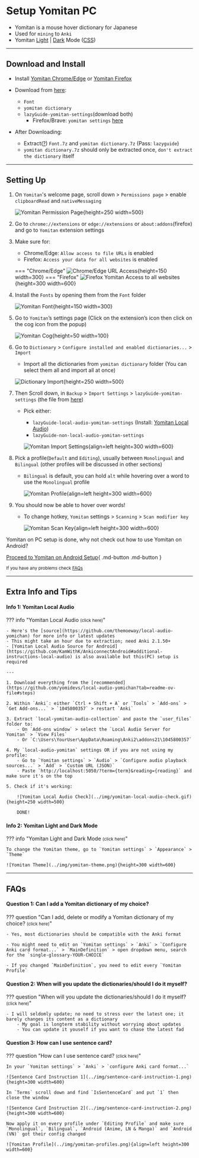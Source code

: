 # Setup Yomitan PC

- Yomitan is a mouse hover dictionary for Japanese
- Used for `mining` to `Anki`
- Yomitan [Light](../img/yomitan-light.png) | [Dark](../img/yomitan-dark.png) Mode ([CSS](https://pastebin.com/T9EkQQwm))

---

## Download and Install

- Install [Yomitan Chrome/Edge](https://chrome.google.com/webstore/detail/yomitan/likgccmbimhjbgkjambclfkhldnlhbnn) or [Yomitan Firefox](https://addons.mozilla.org/en-US/firefox/addon/yomitan/)

- Download from [here](https://drive.google.com/drive/folders/1DHJ18Lk2_tVYWJ1Adhe8XByuyFBGuTr_?usp=sharing):
    - `Font`
    - `yomitan dictionary`
    - `lazyGuide-yomitan-settings`(download both)
        - Firefox/Brave: `yomitan settings` [here](https://drive.google.com/drive/folders/1D_O7HgX4xMBOQcl2tLoeAQ7KUtPqyUnU?usp=sharing)

- After Downloading:
    - Extract([?](https://www.webhostinghub.com/help/learn/website/managing-files/extract-file)) `Font.7z` and `yomitan dictionary.7z` (Pass: `lazyguide`)
    - `yomitan dictionary.7z` should only be extracted once, `don't extract the dictionary` itself

---

## Setting Up

1. On `Yomitan`'s welcome page, scroll down > `Permissions page` > enable `clipboardRead` and `nativeMessaging`

    ![Yomitan Permission Page](../img/yomitan-permission.png){height=250 width=500}

2. Go to `chrome://extensions` or `edge://extensions` or `about:addons`(firefox) and go to `Yomitan` extension settings

3. Make sure for:
    - Chrome/Edge: `Allow access to file URLs` is enabled
    - Firefox: `Access your data for all websites` is enabled

    === "Chrome/Edge"
        ![Chrome/Edge URL Access](../img/chromium-url-access.png){height=150 width=300}
    === "Firefox"
        ![Firefox Yomitan Access to all websites](../img/firefox-url-access.png){height=300 width=600}

4. Install the `Fonts` by opening them from the `Font` folder

    ![Yomitan Font](../img/fonts.png){height=150 width=300}

5. Go to `Yomitan`’s settings page (Click on the extension’s icon then click on the cog icon from the popup)

    ![Yomitan Cog](../img/yomitan-cog.png){height=50 width=100}

6. Go to `Dictionary` > `Configure installed and enabled dictionaries...` > `Import`
    - Import all the dictionaries from `yomitan dictionary` folder (You can select them all and import all at once)

    ![Dictionary Import](../img/yomitan-dictionary-import.png){height=250 width=500}

7. Then Scroll down, in `Backup` > `Import Settings` > `lazyGuide-yomitan-settings` (the file from [here](setupYomitanOnPC.md/#download-and-install))
    - Pick either:
        - `lazyGuide-local-audio-yomitan-settings` (Install: [Yomitan Local Audio](setupYomitanOnPC.md/#info-1-yomitan-local-audio))
        - `lazyGuide-non-local-audio-yomitan-settings`

        ![Yomitan Import Settings](../img/yomitan-import-settings.png){align=left height=300 width=600}

8. Pick a profile(`Default` and `Editing`), usually between `Monolingual` and `Bilingual` (other profiles will be discussed in other sections)
    - `Bilingual` is default, you can hold `alt` while hovering over a word to use the `Monolingual` profile

        ![Yomitan Profile](../img/yomitan-profiles.png){align=left height=300 width=600}

9. You should now be able to hover over words!
    - To change hotkey, `Yomitan` settings > `Scanning` > `Scan modifier key`
    
        ![Yomitan Scan Key](../img/yomitan-scan-key.png){align=left height=300 width=600}
    

Yomitan on PC setup is done, why not check out how to use Yomitan on Android?

[Proceed to Yomitan on Android Setup](setupYomitanOnAndroid.md){ .md-button .md-button }

<small>If you have any problems check [FAQs](setupYomitanOnPC.md/#faqs)</small>

---

## Extra Info and Tips

#### Info 1: Yomitan Local Audio

??? info "Yomitan Local Audio <small>(click here)</small>"

    - Here's the [source](https://github.com/themoeway/local-audio-yomichan) for more info or latest updates
    - This might take an hour due to extraction; need Anki 2.1.50+
    - [Yomitan Local Audio Source for Android](https://github.com/KamWithK/AnkiconnectAndroid#additional-instructions-local-audio) is also available but this(PC) setup is required

    ---

    1. Download everything from the [recommended](https://github.com/yomidevs/local-audio-yomichan?tab=readme-ov-file#steps)

    2. Within `Anki`: either `Ctrl + Shift + A` or `Tools` > `Add-ons` > `Get Add-ons...` > `1045800357` > restart `Anki`

    3. Extract `local-yomitan-audio-collection` and paste the `user_files` folder to:
        - On `Add-ons window` > select the `Local Audio Server for Yomitan` > `View Files`
        - Or `C:\Users\YourUser\AppData\Roaming\Anki2\addons21\1045800357`

    4. My `local-audio-yomitan` settings OR if you are not using my profile:
        - Go to `Yomitan settings` > `Audio` > `Configure audio playback sources...` > `Add` > `Custom URL (JSON)`
        - Paste `http://localhost:5050/?term={term}&reading={reading}` and make sure it's on the top

    5. Check if it's working:
    
        ![Yomitan Local Audio Check](../img/yomitan-local-audio-check.gif){height=250 width=500}

        DONE!

#### Info 2: Yomitan Light and Dark Mode

??? info "Yomitan Light and Dark Mode <small>(click here)</small>"

    To change the Yomitan theme, go to `Yomitan settings` > `Appearance` > `Theme`

    ![Yomitan Theme](../img/yomitan-theme.png){height=300 width=600}

---

## FAQs

#### Question 1: Can I add a Yomitan dictionary of my choice?

??? question "Can I add, delete or modify a Yomitan dictionary of my choice? <small>(click here)</small>"

    - Yes, most dictionaries should be compatible with the Anki format

    - You might need to edit on `Yomitan settings` > `Anki` > `Configure Anki card format...` > `MainDefinition` > open dropdown menu, search for the `single-glossary-YOUR-CHOICE`

    - If you changed `MainDefinition`, you need to edit every `Yomitan Profile`

#### Question 2: When will you update the dictionaries/should I do it myself?

??? question "When will you update the dictionaries/should I do it myself? <small>(click here)</small>"

    - I will seldomly update; no need to stress over the latest one; it barely changes its content as a dictionary
        - My goal is longterm stability without worrying about updates
        - You can update it youself if you want to chase the latest fad

#### Question 3: How can I use sentence card?

??? question "How can I use sentence card? <small>(click here)</small>"

    In your `Yomitan settings` > `Anki` > `configure Anki card format...`

    ![Sentence Card Instruction 1](../img/sentence-card-instruction-1.png){height=300 width=600}
    
    In `Terms` scroll down and find `IsSentenceCard` and put `1` then close the window

    ![Sentence Card Instruction 2](../img/sentence-card-instruction-2.png){height=300 width=600}

    Now apply it on every profile under `Editing Profile` and make sure `Monolingual`, `Bilingual`, `Android (Anime, LN & Manga)` and `Android (VN)` got their config changed

    ![Yomitan Profile](../img/yomitan-profiles.png){align=left height=300 width=600}